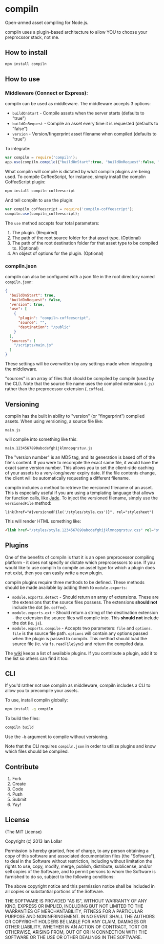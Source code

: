 # compiln

Open-armed asset compiling for Node.js.

compiln uses a plugin-based architecture to allow YOU to choose your preprocssor stack, not me.

## How to install

```bash
npm install compiln
```

## How to use

### Middleware (Connect or Express):

compiln can be used as middleware. The middleware accepts 3 options:

* `buildOnStart` - Compile assets when the server starts (defaults to "true")
* `buildOnRequest` - Compile an asset every time it is requested (defaults to "false")
* `version` - Version/fingerprint asset filename when compiled (defaults to "true")

To integrate:

```js
var compiln = require('compiln');  
app.use(compiln.compile({"buildOnStart":true, "buildOnRequest":false, "version":true}));
```

What compiln will compile is dictated by what compiln plugins are being used. To compile CoffeeScript, for instance, simply install the complin CoffeeScript plugin:

```bash
npm install compiln-coffeescript
```

And tell compiln to use the plugin:

```js
var compiln_coffeescript = require('compiln-coffeescript');  
compiln.use(compiln_coffeescript);
```

The `use` method accepts four total parameters:

1. The plugin. (Required)
2. The path of the root source folder for that asset type. (Optional)
3. The path of the root destination folder for that asset type to be compiled to. (Optional)
4. An object of options for the plugin. (Optional)

### compiln.json

compiln can also be configured with a json file in the root directory named `compiln.json`:

```json
{  
  "buildOnStart": true,  
  "buildOnRequest": false,  
  "version": true,  
  "use": [  
    {  
      "plugin": "compiln-coffeescript",  
      "source": "",  
      "destination": "/public"  
    }
  ],  
  "sources": [  
    "/scripts/main.js"  
  ]  
}
```

These settings will be overwritten by any settings made when integrating the middleware.

"sources" is an array of files that should be compiled by compiln (used by the CLI). Note that the source file name uses the compiled extension (`.js`) rather than the preprocessor extension (`.coffee`).

##  Versioning

compiln has the built in ability to "version" (or "fingerprint") compiled assets. When using versioning, a source file like:

`main.js`

will compile into something like this:

`main.1234567890abcdefghijklmnopqrstuv.js`

The "version number" is an MD5 tag, and its generation is based off of the file's content. If you were to recompile the exact same file, it would have the exact same version number. This allows you to set the client-side caching of your assets to a very-long/never expiry date. If the file contents change, the client will be automatically requesting a different filename.

compiln includes a method to retrieve the versioned filename of an asset. This is especially useful if you are using a templating language that allows for function calls, like [Jade](https://github.com/visionmedia/jade). To inject the versioned filename, simply use the `versionedFile` method:

```jade
link(href="#{versionedFile('/styles/style.css')}", rel="stylesheet")
```

This will render HTML something like:

```html
<link href="/styles/style.1234567890abcdefghijklmnopqrstuv.css" rel="stylesheet">
```

## Plugins

One of the benefits of compiln is that it is an open preprocessor compiling platform - it does not specify or dictate which preprocessors to use. If you would like to use compiln to compile an asset type for which a plugin does not exist, then you can easily write a new plugin.

compiln plugins require three methods to be defined. These methods should be made available by adding them to `module.exports`:

* `module.exports.detect` - Should return an array of extensions. These are the extensions that the source files possess. The extensions **should not** include the dot (ie. `coffee`).
* `module.exports.ext` - Should return a string of the desitination extension - the extension the source files will compile into. This **should not** include the dot (ie. `js`).
* `module.exports.compile` - Accepts two parameters: `file` and `options`. `file` is the source file path. `options` will contain any options passed when the plugin is passed to compiln. This method should load the source file (ie. via `fs.readFileSync`) and return the compiled data.

The [wiki](https://github.com/redhotvengeance/compiln/wiki) keeps a list of available plugins. If you contribute a plugin, add it to the list so others can find it too.

## CLI

If you'd rather not use compiln as middleware, compiln includes a CLI to allow you to precompile your assets.

To use, install compiln globally:

```bash
npm install -g compiln
```

To build the files:

```bash
compiln build
```

Use the `-b` argument to compile without versioning.

Note that the CLI requires `compiln.json` in order to utilize plugins and know which files should be compiled.

## Contribute

1. Fork
2. Create
3. Code
4. Push
5. Submit
6. Yay!

## License

(The MIT License)

Copyright (c) 2013 Ian Lollar

Permission is hereby granted, free of charge, to any person obtaining a copy of this software and associated documentation files (the "Software"), to deal in the Software without restriction, including without limitation the rights to use, copy, modify, merge, publish, distribute, sublicense, and/or sell copies of the Software, and to permit persons to whom the Software is furnished to do so, subject to the following conditions:

The above copyright notice and this permission notice shall be included in all copies or substantial portions of the Software.

THE SOFTWARE IS PROVIDED "AS IS", WITHOUT WARRANTY OF ANY KIND, EXPRESS OR IMPLIED, INCLUDING BUT NOT LIMITED TO THE WARRANTIES OF MERCHANTABILITY, FITNESS FOR A PARTICULAR PURPOSE AND NONINFRINGEMENT. IN NO EVENT SHALL THE AUTHORS OR COPYRIGHT HOLDERS BE LIABLE FOR ANY CLAIM, DAMAGES OR OTHER LIABILITY, WHETHER IN AN ACTION OF CONTRACT, TORT OR OTHERWISE, ARISING FROM, OUT OF OR IN CONNECTION WITH THE SOFTWARE OR THE USE OR OTHER DEALINGS IN THE SOFTWARE.